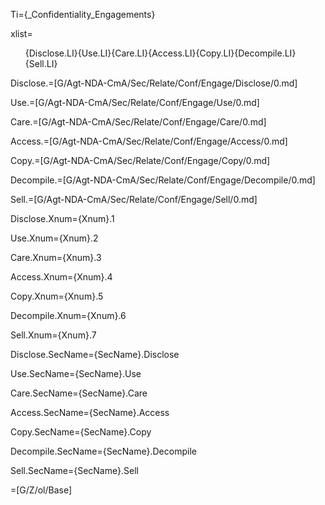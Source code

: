 Ti={_Confidentiality_Engagements}

xlist=<ol>{Disclose.LI}{Use.LI}{Care.LI}{Access.LI}{Copy.LI}{Decompile.LI}{Sell.LI}</ol>

Disclose.=[G/Agt-NDA-CmA/Sec/Relate/Conf/Engage/Disclose/0.md]

Use.=[G/Agt-NDA-CmA/Sec/Relate/Conf/Engage/Use/0.md]

Care.=[G/Agt-NDA-CmA/Sec/Relate/Conf/Engage/Care/0.md]

Access.=[G/Agt-NDA-CmA/Sec/Relate/Conf/Engage/Access/0.md]

Copy.=[G/Agt-NDA-CmA/Sec/Relate/Conf/Engage/Copy/0.md]

Decompile.=[G/Agt-NDA-CmA/Sec/Relate/Conf/Engage/Decompile/0.md]

Sell.=[G/Agt-NDA-CmA/Sec/Relate/Conf/Engage/Sell/0.md]

Disclose.Xnum={Xnum}.1

Use.Xnum={Xnum}.2

Care.Xnum={Xnum}.3

Access.Xnum={Xnum}.4

Copy.Xnum={Xnum}.5

Decompile.Xnum={Xnum}.6

Sell.Xnum={Xnum}.7

Disclose.SecName={SecName}.Disclose

Use.SecName={SecName}.Use

Care.SecName={SecName}.Care

Access.SecName={SecName}.Access

Copy.SecName={SecName}.Copy

Decompile.SecName={SecName}.Decompile

Sell.SecName={SecName}.Sell

=[G/Z/ol/Base]